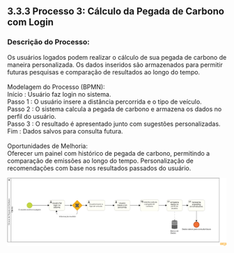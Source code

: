## 3.3.3 Processo 3: Cálculo da Pegada de Carbono com Login 

### Descrição do Processo:
Os usuários logados podem realizar o cálculo de sua pegada de carbono de maneira personalizada. Os dados inseridos são armazenados para permitir futuras pesquisas e comparação de resultados ao longo do tempo.<br><br>
Modelagem do Processo (BPMN):<br>
Início : Usuário faz login no sistema.<br>
Passo 1 : O usuário insere a distância percorrida e o tipo de veículo.<br>
Passo 2 : O sistema calcula a pegada de carbono e armazena os dados no perfil do usuário.<br>
Passo 3 : O resultado é apresentado junto com sugestões personalizadas.<br>
Fim : Dados salvos para consulta futura.<br><br>
Oportunidades de Melhoria:<br>
Oferecer um painel com histórico de pegada de carbono, permitindo a comparação de emissões ao longo do tempo.
Personalização de recomendações com base nos resultados passados ​​do usuário.<br>

![Diagrama BPMN](../images/3.3-3diag.png)<br>
